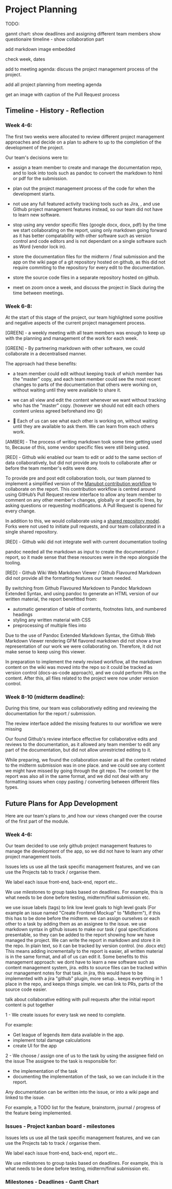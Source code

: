 # Project Planning

TODO:

gannt chart:
show deadlines and assigning different team members
show questionaire timeline -
show collaboration part

add markdown image embedded

check week, dates

add to meeting agenda: discuss the project management process of the project.

add all project planning from meeting agenda

get an image with caption of the Pull Request process

## Timeline - History - Reflection

### **Week 4-6**:

The first two weeks were allocated to review different project management approaches and decide on a plan to adhere to up to the completion of the development of the project.

Our team's decisions were to:

- assign a team member to create and manage the documentation repo, and to look into tools such as pandoc to convert the markdown to html or pdf for the submission.

- plan out the project management process of the code for when the development starts.

- not use any full featured activity tracking tools such as Jira, , and use Github project management features instead, so our team did not have to learn new software.

- stop using any vendor specific files (google docx, docx, pdf) by the time we start collaborating on the report, using only markdown going forward as it has better compatability with other software such as version control and code editors and is not dependant on a single software such as Word (vendor lock in).

- store the documentation files for the midterm / final submission and the app on the wiki page of a git repository hosted on github, as this did not require commiting to the repository for every edit to the documentation.

- store the source code files in a separate repository hosted on github.

- meet on zoom once a week, and discuss the project in Slack during the time between meetings.

### **Week 6-8**:

At the start of this stage of the project, our team highlighted some positive and negative aspects of the current project management process.

[GREEN] - a weekly meeting with all team members was enough to keep up with the planning and management of the work for each week.

[GREEN] - By partnering markdown with other software, we could collaborate in a decentralised manner.

The approach had these benefits:

- a team member could edit without keeping track of which member has the "master" copy, and each team member could see the most recent changes to parts of the documentation that others were working on, without waiting until they were available to share it.

- we can all view and edit the content whenever we want without tracking who has the "master" copy. (however we should not edit each others content unless agreed beforehand imo :yum:)

- :green_heart: Each of us can see what each other is working on, without waiting until they are available to ask them. We can learn from each others work.

[AMBER] - The process of writing markdown took some time getting used to, Because of this, some vendor specific files were still being used.

[RED] - Github wiki enabled our team to edit or add to the same section of data collaboratively, but did not provide any tools to collaborate after or before the team member's edits were done.

To provide pre and post edit collaboration tools, our team planned to implement a simplified version of the [Manubot contribution workflow](https://greenelab.github.io/meta-review/) to collaborate on the report. This contribution workflow is centred around using GitHub’s Pull Request review interface to allow any team member to comment on any other member's changes, globally or at specific lines, by asking questions or requesting modifications. A Pull Request is opened for every change.

In addition to this, we would collaborate using a [shared repository model](https://docs.github.com/en/pull-requests/collaborating-with-pull-requests/getting-started/about-collaborative-development-models#shared-repository-model). Forks were not used to initiate pull requests, and our team collaborated in a single shared repository.

[RED] - Github wiki did not integrate well with current documentation tooling

pandoc needed all the markdown as input to create the documentation / report, so it made sense that these resources were in the repo alongside the tooling.

[RED] - Github Wiki Web Markdown Viewer / Github Flavoured Markdown did not provide all the formatting features our team needed.

By switching from Github Flavoured Markdown to Pandoc Markdown Extended Syntax, and using pandoc to generate an HTML version of our written material, the report benefitted from:

- automatic generation of table of contents, footnotes lists, and numbered headings
- styling any written material with CSS
- preprocessing of multiple files into

Due to the use of Pandoc Extended Markdown Syntax, the Github Web Markdown Viewer rendering GFM flavored markdown did not show a true representation of our work we were collaborating on. Therefore, it did not make sense to keep using this viewer.

In preparation to implement the newly revised workflow, all the markdown content on the wiki was moved into the repo so it could be tracked as version control (docs-as-code approach), and we could perform PRs on the content. After this, all files related to the project were now under version control.

### Week 8-10 (midterm deadline):

During this time, our team was collaboratively editing and reviewing the documentation for the report / submission.

The review interface added the missing features to our workflow we were missing

Our found Github's review interface effective for collaborative edits and reviews to the documentation, as it allowed any team member to edit any part of the documentation, but did not allow unrestricted editing to it.

While preparing, we found the collaboration easier as all the content related to the midterm submission was in one place. and we could see any content we might have missed by going through the git repo. The content for the report was also all in the same format, and we did not deal with any formatting issues when copy pasting / converting between different files types.

## Future Plans for App Development

Here are our team's plans to ,and how our views changed over the course of the first part of the module.

### Week 4-6:

Our team decided to use only github project management features to manage the development of the app, so we did not have to learn any other project management tools.

Issues lets us use all the task specific management features, and we can use the Projects tab to track / organise them.

We label each issue front-end, back-end, report etc..

We use milestones to group tasks based on deadlines. For example, this is what needs to be done before testing, midterm/final submission etc.

we use issue labels (tags) to link low level goals to high level goals (For example an issue named "Create Frontend Mockup" to "Midterm"), if this this has to be done before the midterm.
we can assign ourselves or each other to a task by adding them as an assignee to the issue.
we use markdown syntax in github issues to make our task / goal specifications presentable, so they can be added to the report showing how we have managed the project.
We can write the report in markdown and store it in the repo. In plain text, so it can be tracked by version control. (no .docx etc)
This means adding incrementally to the report is easier, all written material is in the same format, and all of us can edit it.
Some benefits to this management approach:
we dont have to learn a new software such as content management system, jira.
edits to source files can be tracked within our management notes for that task. in jira, this would have to be implemented with a jira "github" plugin, more setup..
keeps everything in 1 place in the repo, and keeps things simple.
we can link to PRs, parts of the source code easier.

talk about collaborative editing with pull requests after the initial report content is put together

1 - We create issues for every task we need to complete.

For example:

- Get league of legends item data available in the app.
- implement total damage calculations
- create UI for the app

2 - We choose / assign one of us to the task by using the assignee field on the issue
The assignee to the task is responsible for:

- the implementation of the task
- documenting the implementation of the task, so we can include it in the report.

Any documentation can be written into the issue, or into a wiki page and linked to the issue.

For example, a TODO list for the feature, brainstorm, journal / progress of the feature being implemented.

### Issues - Project kanban board - milestones

Issues lets us use all the task specific management features, and we can use the Projects tab to track / organise them.

We label each issue front-end, back-end, report etc..

We use milestones to group tasks based on deadlines. For example, this is what needs to be done before testing, midterm/final submission etc.

### Milestones - Deadlines - Gantt Chart

[^1]: Manubot contribution workflow

